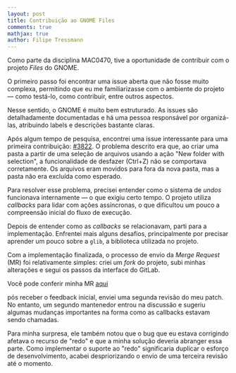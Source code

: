 ```yaml
---
layout: post
title: Contribuição ao GNOME Files
comments: true
mathjax: true
author: Filipe Tressmann
---
```


Como parte da disciplina MAC0470, tive a oportunidade de contribuir com o projeto *Files* do GNOME.

O primeiro passo foi encontrar uma issue aberta que não fosse muito complexa, permitindo que eu me familiarizasse com o ambiente do projeto — como testá-lo, como contribuir, entre outros aspectos.

Nesse sentido, o GNOME é muito bem estruturado. As issues são detalhadamente documentadas e há uma pessoa responsável por organizá-las, atribuindo labels e descrições bastante claras.

Após algum tempo de pesquisa, encontrei uma issue interessante para uma primeira contribuição: [#3822](https://gitlab.gnome.org/GNOME/nautilus/-/issues/3823). O problema descrito era que, ao criar uma pasta a partir de uma seleção de arquivos usando a ação "New folder with selection", a funcionalidade de desfazer (Ctrl+Z) não se comportava corretamente. Os arquivos eram movidos para fora da nova pasta, mas a pasta não era excluída como esperado.

Para resolver esse problema, precisei entender como o sistema de *undos* funcionava internamente — o que exigiu certo tempo. O projeto utiliza *callbacks* para lidar com ações assíncronas, o que dificultou um pouco a compreensão inicial do fluxo de execução.

Depois de entender como as *callbacks* se relacionavam, parti para a implementação. Enfrentei mais alguns desafios, principalmente por precisar aprender um pouco sobre a `glib`, a biblioteca utilizada no projeto.

Com a implementação finalizada, o processo de envio da *Merge Request* (MR) foi relativamente simples: criei um *fork* do projeto, subi minhas alterações e segui os passos da interface do GitLab.

Você pode conferir minha MR [aqui](https://gitlab.gnome.org/GNOME/nautilus/-/merge_requests/1752)

pós receber o feedback inicial, enviei uma segunda revisão do meu patch. No entanto, um segundo mantenedor entrou na discussão e sugeriu algumas mudanças importantes na forma como as callbacks estavam sendo chamadas.

Para minha surpresa, ele também notou que o bug que eu estava corrigindo afetava o recurso de "redo" e que a minha solução deveria abranger essa parte. Como implementar o suporte ao "redo" significaria duplicar o esforço de desenvolvimento, acabei despriorizando o envio de uma terceira revisão até o momento.